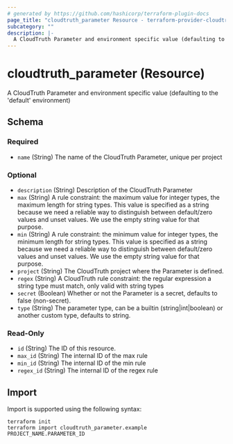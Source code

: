 ```yaml
---
# generated by https://github.com/hashicorp/terraform-plugin-docs
page_title: "cloudtruth_parameter Resource - terraform-provider-cloudtruth"
subcategory: ""
description: |-
  A CloudTruth Parameter and environment specific value (defaulting to the 'default' environment)
---
```


# cloudtruth_parameter (Resource)

A CloudTruth Parameter and environment specific value (defaulting to the 'default' environment)



<!-- schema generated by tfplugindocs -->
## Schema

### Required

- `name` (String) The name of the CloudTruth Parameter, unique per project

### Optional

- `description` (String) Description of the CloudTruth Parameter
- `max` (String) A rule constraint: the maximum value for integer types, the maximum length for string types.
This value is specified as a string because we need a reliable way to distinguish between default/zero values and unset values.  We use
the empty string value for that purpose.
- `min` (String) A rule constraint: the minimum value for integer types, the minimum length for string types.
This value is specified as a string because we need a reliable way to distinguish between default/zero values and unset values.  We use
the empty string value for that purpose.
- `project` (String) The CloudTruth project where the Parameter is defined.
- `regex` (String) A CloudTruth rule constraint: the regular expression a string type must match, only valid with string types
- `secret` (Boolean) Whether or not the Parameter is a secret, defaults to false (non-secret).
- `type` (String) The parameter type, can be a builtin (string|int|boolean) or another custom type, defaults to string.

### Read-Only

- `id` (String) The ID of this resource.
- `max_id` (String) The internal ID of the max rule
- `min_id` (String) The internal ID of the min rule
- `regex_id` (String) The internal ID of the regex rule

## Import

Import is supported using the following syntax:

```shell
terraform init
terraform import cloudtruth_parameter.example PROJECT_NAME.PARAMETER_ID
```
